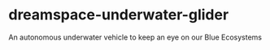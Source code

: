# dreamspace-underwater-glider
An autonomous underwater vehicle to keep an eye on our Blue Ecosystems
